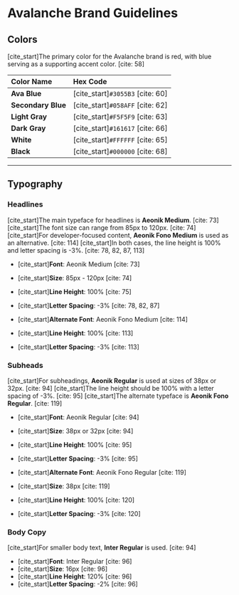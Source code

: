 # Avalanche Brand Guidelines

## Colors

[cite_start]The primary color for the Avalanche brand is red, with blue serving as a supporting accent color. [cite: 58]

| Color Name | Hex Code |
| :--- | :--- |
| **Ava Blue** | [cite_start]`#3055B3` [cite: 60] |
| **Secondary Blue** | [cite_start]`#058AFF` [cite: 62] |
| **Light Gray** | [cite_start]`#F5F5F9` [cite: 63] |
| **Dark Gray** | [cite_start]`#161617` [cite: 66] |
| **White** | [cite_start]`#FFFFFF` [cite: 65] |
| **Black** | [cite_start]`#000000` [cite: 68] |

---

## Typography

### Headlines

[cite_start]The main typeface for headlines is **Aeonik Medium**. [cite: 73] [cite_start]The font size can range from 85px to 120px. [cite: 74] [cite_start]For developer-focused content, **Aeonik Fono Medium** is used as an alternative. [cite: 114] [cite_start]In both cases, the line height is 100% and letter spacing is -3%. [cite: 78, 82, 87, 113]

- [cite_start]**Font**: Aeonik Medium [cite: 73]
- [cite_start]**Size**: 85px - 120px [cite: 74]
- [cite_start]**Line Height**: 100% [cite: 75]
- [cite_start]**Letter Spacing**: -3% [cite: 78, 82, 87]

- [cite_start]**Alternate Font**: Aeonik Fono Medium [cite: 114]
- [cite_start]**Line Height**: 100% [cite: 113]
- [cite_start]**Letter Spacing**: -3% [cite: 113]

### Subheads

[cite_start]For subheadings, **Aeonik Regular** is used at sizes of 38px or 32px. [cite: 94] [cite_start]The line height should be 100% with a letter spacing of -3%. [cite: 95] [cite_start]The alternate typeface is **Aeonik Fono Regular**. [cite: 119]

- [cite_start]**Font**: Aeonik Regular [cite: 94]
- [cite_start]**Size**: 38px or 32px [cite: 94]
- [cite_start]**Line Height**: 100% [cite: 95]
- [cite_start]**Letter Spacing**: -3% [cite: 95]

- [cite_start]**Alternate Font**: Aeonik Fono Regular [cite: 119]
- [cite_start]**Size**: 38px [cite: 119]
- [cite_start]**Line Height**: 100% [cite: 120]
- [cite_start]**Letter Spacing**: -3% [cite: 120]

### Body Copy

[cite_start]For smaller body text, **Inter Regular** is used. [cite: 94]

- [cite_start]**Font**: Inter Regular [cite: 96]
- [cite_start]**Size**: 16px [cite: 96]
- [cite_start]**Line Height**: 120% [cite: 96]
- [cite_start]**Letter Spacing**: -2% [cite: 96]